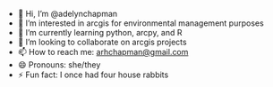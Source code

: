 - 👋 Hi, I’m @adelynchapman
- 👀 I’m interested in arcgis for environmental management purposes
- 🌱 I’m currently learning python, arcpy, and R
- 💞️ I’m looking to collaborate on arcgis projects
- 📫 How to reach me: arhchapman@gmail.com
- 😄 Pronouns: she/they
- ⚡ Fun fact: I once had four house rabbits

<!---
adelynchapman/adelynchapman is a ✨ special ✨ repository because its `README.md` (this file) appears on your GitHub profile.
You can click the Preview link to take a look at your changes.
--->
